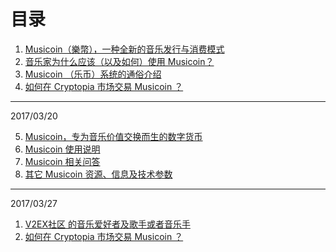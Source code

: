 # 目录


1. [Musicoin（樂幣），一种全新的音乐发行与消费模式](https://github.com/ooof/Project-2017/blob/master/Musicoin/Hb_Musicoin.md)
1. [音乐家为什么应该（以及如何）使用 Musicoin？](https://github.com/ooof/Project-2017/blob/master/Musicoin/hb-musicoin-faq.md)
1. [Musicoin （乐币）系统的通俗介绍](https://github.com/ooof/Project-2017/blob/master/Musicoin/hb-tongsu.md)
1. [如何在 Cryptopia 市场交易 Musicoin ？](https://github.com/ooof/Project-2017/blob/master/Musicoin/hb-cryptopia.md)

----
2017/03/20

5. [Musicoin，专为音乐价值交换而生的数字货币](https://github.com/ooof/Project-2017/blob/master/Musicoin/musicoin-readme.md)
1. [Musicoin 使用说明](https://github.com/ooof/Project-2017/blob/master/Musicoin/musicoin-use.md)
1. [Musicoin 相关问答](https://github.com/ooof/Project-2017/blob/master/Musicoin/musicoin-faq.md)
1. [其它 Musicoin 资源、信息及技术参数](https://github.com/ooof/Project-2017/blob/master/Musicoin/musicoin-info.md)

----
2017/03/27

1.  [V2EX社区 的音乐爱好者及歌手或者音乐手](https://github.com/ooof/Project-2017/blob/master/Musicoin/v2ex-01.md)
2.  [如何在 Cryptopia 市场交易 Musicoin ？](https://github.com/ooof/Project-2017/blob/master/Musicoin/hb-cryptopia.md)


